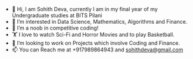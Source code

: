 - 👋 Hi, I am Sohith Deva, currently I am in my final year of my Undergraduate studies at BITS Pilani 
- 👀 I’m interested in Data Science, Mathematics, Algorithms and Finance.
- 🌱 I’m a noob in competitive coding!
- 🏋️ I love to watch Sci-Fi and Horror Movies and to play Basketball.
- 💞️ I’m looking to work on Projects which involve Coding and Finance.
- 📫 You can Reach me at +917989864943 and sohithdeva@gmail.com

<!---
sohithdeva/sohithdeva is a ✨ special ✨ repository because its `README.md` (this file) appears on your GitHub profile.
You can click the Preview link to take a look at your changes.
--->
